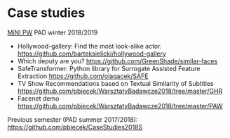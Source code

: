 # Case studies

[MiNI PW](https://ww2.mini.pw.edu.pl/) PAD winter 2018/2019

* Hollywood-gallery: Find the most look-alike actor. https://github.com/barteksielicki/hollywood-gallery
* Which deputy are you? https://github.com/GreenShade/similar-faces
* SafeTransformer: Python library for Surrogate Assisted Feature Extraction https://github.com/olagacek/SAFE
* TV Show Recommendations based on Textual Similarity of Subtitles https://github.com/pbiecek/WarsztatyBadawcze2018/tree/master/GHR
* Facenet demo https://github.com/pbiecek/WarsztatyBadawcze2018/tree/master/PAW

Previous semester (PAD summer 2017/2018): https://github.com/pbiecek/CaseStudies2018S
